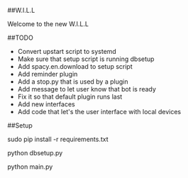 ##W.I.L.L

Welcome to the new W.I.L.L

##TODO
- Convert upstart script to systemd
- Make sure that setup script is running dbsetup
- Add spacy.en.download to setup script
- Add reminder plugin
- Add a stop.py that is used by a plugin
- Add message to let user know that bot is ready
- Fix it so that default plugin runs last
- Add new interfaces
- Add code that let's the user interface with local devices


##Setup

sudo pip install -r requirements.txt

python dbsetup.py

python main.py